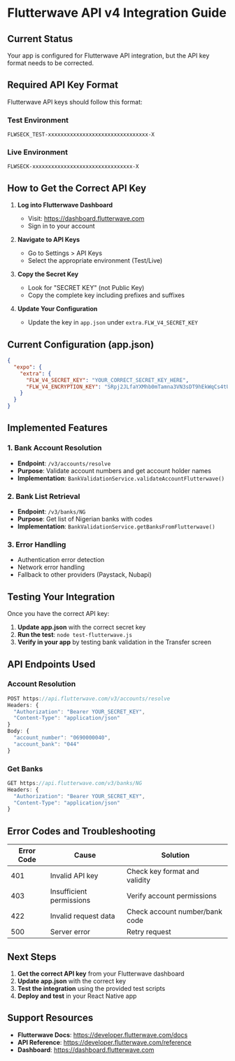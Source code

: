# Flutterwave API v4 Integration Guide

## Current Status
Your app is configured for Flutterwave API integration, but the API key format needs to be corrected.

## Required API Key Format

Flutterwave API keys should follow this format:

### Test Environment
```
FLWSECK_TEST-xxxxxxxxxxxxxxxxxxxxxxxxxxxxxxxx-X
```

### Live Environment  
```
FLWSECK-xxxxxxxxxxxxxxxxxxxxxxxxxxxxxxxx-X
```

## How to Get the Correct API Key

1. **Log into Flutterwave Dashboard**
   - Visit: https://dashboard.flutterwave.com
   - Sign in to your account

2. **Navigate to API Keys**
   - Go to Settings > API Keys
   - Select the appropriate environment (Test/Live)

3. **Copy the Secret Key**
   - Look for "SECRET KEY" (not Public Key)
   - Copy the complete key including prefixes and suffixes

4. **Update Your Configuration**
   - Update the key in `app.json` under `extra.FLW_V4_SECRET_KEY`

## Current Configuration (app.json)

```json
{
  "expo": {
    "extra": {
      "FLW_V4_SECRET_KEY": "YOUR_CORRECT_SECRET_KEY_HERE",
      "FLW_V4_ENCRYPTION_KEY": "SRpj2JLfaYXMhb0mTamna3VN3sDT9hEkWqCs4tU0eVo="
    }
  }
}
```

## Implemented Features

### 1. Bank Account Resolution
- **Endpoint**: `/v3/accounts/resolve`
- **Purpose**: Validate account numbers and get account holder names
- **Implementation**: `BankValidationService.validateAccountFlutterwave()`

### 2. Bank List Retrieval
- **Endpoint**: `/v3/banks/NG`
- **Purpose**: Get list of Nigerian banks with codes
- **Implementation**: `BankValidationService.getBanksFromFlutterwave()`

### 3. Error Handling
- Authentication error detection
- Network error handling
- Fallback to other providers (Paystack, Nubapi)

## Testing Your Integration

Once you have the correct API key:

1. **Update app.json** with the correct secret key
2. **Run the test**: `node test-flutterwave.js`
3. **Verify in your app** by testing bank validation in the Transfer screen

## API Endpoints Used

### Account Resolution
```javascript
POST https://api.flutterwave.com/v3/accounts/resolve
Headers: {
  "Authorization": "Bearer YOUR_SECRET_KEY",
  "Content-Type": "application/json"
}
Body: {
  "account_number": "0690000040",
  "account_bank": "044"
}
```

### Get Banks
```javascript
GET https://api.flutterwave.com/v3/banks/NG
Headers: {
  "Authorization": "Bearer YOUR_SECRET_KEY",
  "Content-Type": "application/json"
}
```

## Error Codes and Troubleshooting

| Error Code | Cause | Solution |
|------------|--------|----------|
| 401 | Invalid API key | Check key format and validity |
| 403 | Insufficient permissions | Verify account permissions |
| 422 | Invalid request data | Check account number/bank code |
| 500 | Server error | Retry request |

## Next Steps

1. **Get the correct API key** from your Flutterwave dashboard
2. **Update app.json** with the correct key
3. **Test the integration** using the provided test scripts
4. **Deploy and test** in your React Native app

## Support Resources

- **Flutterwave Docs**: https://developer.flutterwave.com/docs
- **API Reference**: https://developer.flutterwave.com/reference
- **Dashboard**: https://dashboard.flutterwave.com
